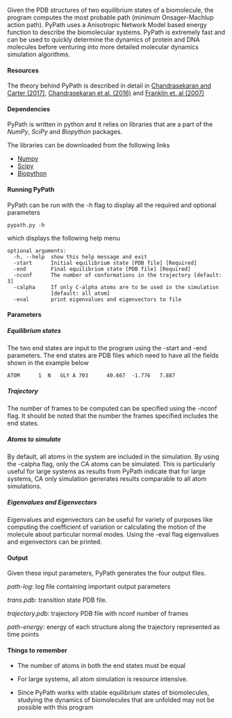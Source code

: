 Given the PDB structures of two equilibrium states of a biomolecule, the program computes the most probable path 
(minimum Onsager-Machlup action path). PyPath uses a Anisotropic Network Model based energy function to describe 
the biomolecular systems. PyPath is extremely fast and can be used to quickly determine the dynamics of protein 
and DNA molecules before venturing into more detailed molecular dynamics simulation algorithms.
 
#### Resources

The theory behind PyPath is described in detail in 
[Chandrasekaran and Carter (2017)](https://aca.scitation.org/doi/10.1063/1.4976142), 
[Chandrasekaran et al. (2016)](http://aca.scitation.aip.org/content/aca/journal/sdy/3/1/10.1063/1.4941599) 
and [Franklin et. al (2007)](http://nar.oxfordjournals.org/content/35/suppl_2/W477)

#### Dependencies

PyPath is written in python and it relies on libraries that are a part of the _NumPy_, _SciPy_ and _Biopython_ 
packages. 

The libraries can be downloaded from the following links

- [Numpy](http://www.numpy.org/)
- [Scipy](http://www.scipy.org/)
- [Biopython](http://biopython.org/wiki/Main_Page)

#### Running PyPath

PyPath can be run with the -h flag to display all the required and optional parameters

```
pypath.py -h
```
which displays the following help menu

```
optional arguments:
  -h, --help  show this help message and exit
  -start      Initial equilibrium state [PDB file] [Required]
  -end        Final equilibrium state [PDB file] [Required]
  -nconf      The number of conformations in the trajectory [default: 3]
  -calpha     If only C-alpha atoms are to be used in the simulation 
              [default: all atom]
  -eval       print eigenvalues and eigenvectors to file

```

#### Parameters

##### Equilibrium states

The two end states are input to the program using the -start and -end parameters. The end states are PDB files which 
need to have all the fields shown in the example below

```
ATOM      1  N   GLY A 703      40.667  -1.776   7.887
```

##### Trajectory

The number of frames to be computed can be specified using the -nconf flag. It should be noted that the number 
the frames specified includes the end states.

##### Atoms to simulate

By default, all atoms in the system are included in the simulation. By using the -calpha flag, only the CA atoms 
can be simulated. This is particularly useful for large systems as results from PyPath indicate that for large 
systems, CA only simulation generates results comparable to all atom simulations.

##### Eigenvalues and Eigenvectors

Eigenvalues and eigenvectors can be useful for variety of purposes like computing the coefficient of variation 
or calculating the motion of the molecule about particular normal modes. Using the -eval flag eigenvalues and 
eigenvectors can be printed.

#### Output

Given these input parameters, PyPath generates the four output files.

_path-log_: log file containing important output parameters

_trans.pdb_: transition state PDB file.

_trajectory.pdb_: trajectory PDB file with nconf number of frames

_path-energy_: energy of each structure along the trajectory represented as time points

#### Things to remember

- The number of atoms in both the end states must be equal

- For large systems, all atom simulation is resource intensive.

- Since PyPath works with stable equilibrium states of biomolecules, studying the dynamics of biomolecules that are unfolded may not be possible with this program

